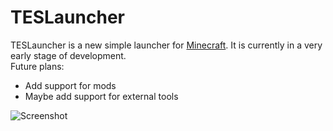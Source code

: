 # TESLauncher

TESLauncher is a new simple launcher for [Minecraft](https://minecraft.net). It is currently in a very early stage of development. <br>
Future plans:
 - Add support for mods
 - Maybe add support for external tools

![Screenshot](https://github.com/TESLauncher/.github/assets/109285316/2cb3a34b-b891-45e8-9983-be58641928a4)
